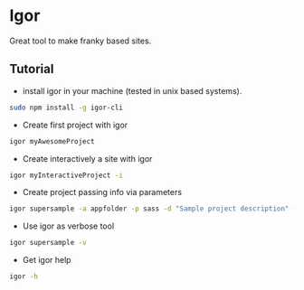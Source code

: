 # Igor

Great tool to make franky based sites.

## Tutorial

* install igor in your machine (tested in unix based systems).
```bash
sudo npm install -g igor-cli
```

* Create first project with igor
```bash
igor myAwesomeProject
```

* Create interactively a site with igor
```bash
igor myInteractiveProject -i
```

* Create project passing info via parameters
```bash
igor supersample -a appfolder -p sass -d "Sample project description" -s sources -u publ -c ctrlrs -t tplts -o prettydata -g __target
```

* Use igor as verbose tool
```bash
igor supersample -v
```

* Get igor help
```bash
igor -h
```
